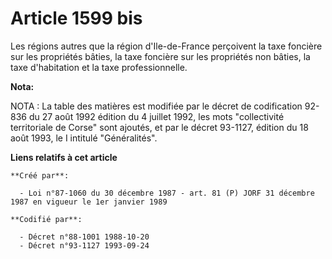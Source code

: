 # Article 1599 bis

Les régions autres que la région d'Ile-de-France perçoivent la taxe foncière sur les propriétés bâties, la taxe foncière sur
les propriétés non bâties, la taxe d'habitation et la taxe professionnelle.

**Nota:**

NOTA : La table des matières est modifiée par le décret de codification 92-836 du 27 août 1992 édition du 4 juillet 1992, les
mots "collectivité territoriale de Corse" sont ajoutés, et par le décret 93-1127, édition du 18 août 1993, le I intitulé
"Généralités".

**Liens relatifs à cet article**

	**Créé par**:

	  - Loi n°87-1060 du 30 décembre 1987 - art. 81 (P) JORF 31 décembre 1987 en vigueur le 1er janvier 1989

	**Codifié par**:

	  - Décret n°88-1001 1988-10-20
	  - Décret n°93-1127 1993-09-24
